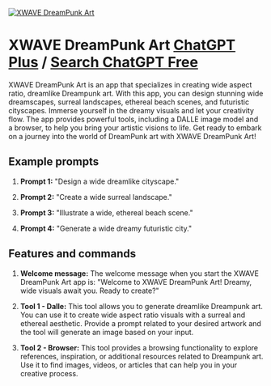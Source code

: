 
[![XWAVE DreamPunk Art](https://files.oaiusercontent.com/file-wPkQHoQ000IcqLdU3pRwWDuH?se=2123-10-17T17%3A45%3A31Z&sp=r&sv=2021-08-06&sr=b&rscc=max-age%3D31536000%2C%20immutable&rscd=attachment%3B%20filename%3Dedb21db8-897e-4fb6-b275-341ee8477f45.png&sig=sI%2BpKJTxwDEVuQE61Qx7TpW%2BW78oa4Nq2ANIoyRt0FU%3D)](https://chat.openai.com/g/g-y5IKwDrVs-xwave-dreampunk-art)

# XWAVE DreamPunk Art [ChatGPT Plus](https://chat.openai.com/g/g-y5IKwDrVs-xwave-dreampunk-art) / [Search ChatGPT Free](https://gptcall.net/index.html#/?search=XWAVE%20DreamPunk%20Art)

XWAVE DreamPunk Art is an app that specializes in creating wide aspect ratio, dreamlike Dreampunk art. With this app, you can design stunning wide dreamscapes, surreal landscapes, ethereal beach scenes, and futuristic cityscapes. Immerse yourself in the dreamy visuals and let your creativity flow. The app provides powerful tools, including a DALLE image model and a browser, to help you bring your artistic visions to life. Get ready to embark on a journey into the world of DreamPunk art with XWAVE DreamPunk Art!

## Example prompts

1. **Prompt 1:** "Design a wide dreamlike cityscape."

2. **Prompt 2:** "Create a wide surreal landscape."

3. **Prompt 3:** "Illustrate a wide, ethereal beach scene."

4. **Prompt 4:** "Generate a wide dreamy futuristic city."

## Features and commands

1. **Welcome message:** The welcome message when you start the XWAVE DreamPunk Art app is: "Welcome to XWAVE DreamPunk Art! Dreamy, wide visuals await you. Ready to create?"

2. **Tool 1 - Dalle:** This tool allows you to generate dreamlike Dreampunk art. You can use it to create wide aspect ratio visuals with a surreal and ethereal aesthetic. Provide a prompt related to your desired artwork and the tool will generate an image based on your input.

3. **Tool 2 - Browser:** This tool provides a browsing functionality to explore references, inspiration, or additional resources related to Dreampunk art. Use it to find images, videos, or articles that can help you in your creative process.



